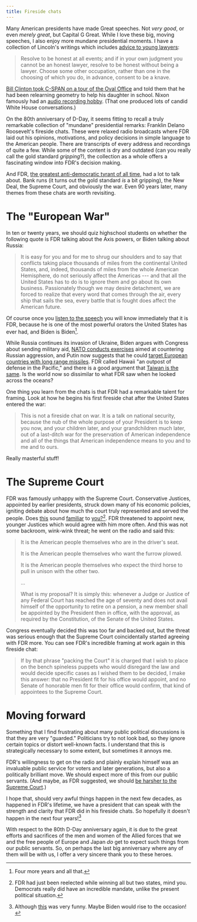 ```yaml
---
title: Fireside chats
---
```


Many American presidents have made Great speeches. Not *very good*, or even
*merely great*, but Capital G Great. While I love these big, moving speeches,
I also enjoy more mundane presidential moments. I have a collection of
Lincoln's writings which includes [advice to young
lawyers](https://www.abrahamlincolnonline.org/lincoln/speeches/lawlect.htm):

> Resolve to be honest at all events; and if in your own judgment you cannot be
an honest lawyer, resolve to be honest without being a lawyer. Choose some
other occupation, rather than one in the choosing of which you do, in advance,
consent to be a knave.

[Bill Clinton took C-SPAN on a tour of the Oval
Office](https://www.youtube.com/watch?v=heh-OyhF4YY) and told them that he had
been relearning geometry to help his daughter in school. Nixon famously had an
[audio recording hobby](https://www.nixonlibrary.gov/white-house-tapes). (That
one produced lots of candid White House conversations.)

On the 80th anniversary of D-Day, it seems fitting to recall a truly remarkable
collection of "mundane" presidential remarks: Franklin Delano Roosevelt's
fireside chats. These were relaxed radio broadcasts where FDR laid out his
opinions, motivations, and policy decisions in simple language to the American
people. There are transcripts of every address and recordings of quite a few.
While some of the content is dry and outdated (can you really call the gold
standard *gripping*?), the collection as a whole offers a fascinating window
into FDR's decision making.

And FDR, [the greatest anti-democratic tyrant of all
time](https://en.wikipedia.org/wiki/Criticism_of_Franklin_D._Roosevelt), had
a lot to talk about. Bank runs (it turns out the gold standard *is* a bit
gripping), the New Deal, the Supreme Court, and obviously the war. Even 90
years later, many themes from these chats are worth revisiting.

# The "European War"

In ten or twenty years, we should quiz highschool students on whether the
following quote is FDR talking about the Axis powers, or Biden talking about
Russia:

> It is easy for you and for me to shrug our shoulders and to say that
conflicts taking place thousands of miles from the continental United States,
and, indeed, thousands of miles from the whole American Hemisphere, do not
seriously affect the Americas --- and that all the United States has to do is
to ignore them and go about its own business. Passionately though we may desire
detachment, we are forced to realize that every word that comes through the
air, every ship that sails the sea, every battle that is fought does affect the
American future.

Of course once you [listen to the
speech](https://www.youtube.com/watch?v=SdK59kMw8a4) you will know immediately
that it is FDR, because he is one of the most powerful orators the United
States has ever had, and Biden is Biden[^Biden].

[^Biden]: Four more years and all that.

While Russia continues its invasion of Ukraine, Biden argues with Congress
about sending military aid, [NATO conducts
exercises](https://www.nytimes.com/2024/04/24/us/politics/nato-exercise-russia-ukraine.html)
aimed at countering Russian aggression, and Putin now suggests that he could
[target European countries with long range
missiles](https://www.nytimes.com/2024/06/05/us/putin-russia-ukraine-germany.html).
FDR called Hawaii "an outpost of defense in the Pacific," and there is a good
argument that [Taiwan is the
same](https://www.cfr.org/blog/why-taiwan-important-united-states). Is the
world now so dissimilar to what FDR saw when he looked across the oceans?

One thing you learn from the chats is that FDR had a remarkable talent for
framing. Look at how he begins his first fireside chat after the United States
entered the war:

> This is not a fireside chat on war. It is a talk on national security,
because the nub of the whole purpose of your President is to keep you now, and
your children later, and your grandchildren much later, out of a last-ditch war
for the preservation of American independence and all of the things that
American independence means to you and to me and to ours.

Really masterful stuff!

# The Supreme Court

FDR was famously unhappy with the Supreme Court. Conservative Justices,
appointed by earlier presidents, struck down many of his economic policies,
igniting debate about how much the court truly represented and served the
people. Does
[this](https://www.nytimes.com/2024/04/13/business/biden-save-student-loans-courts.html)
sound
[familiar](https://www.scotusblog.com/2023/06/supreme-court-strikes-down-biden-student-loan-forgiveness-program/)
to
[you?](https://www.politico.com/news/2023/06/30/biden-supreme-court-reform-00104484)[^election].
FDR threatened to appoint new, younger Justices which would agree with him more
often. And this was not some backroom, wink-wink threat; he went on the radio
and said this:

[^election]: FDR had just been reelected while winning all but two states, mind
    you. Democrats really did have an incredible mandate, unlike the present
    political situation.

> It is the American people themselves who are in the driver's seat.
>
> It is the American people themselves who want the furrow plowed.
>
> It is the American people themselves who expect the third horse to pull in unison with the other two.
>
> ...
>
> What is my proposal? It is simply this: whenever a Judge or Justice of any Federal Court has reached the age of seventy and does not avail himself of the opportunity to retire on a pension, a new member shall be appointed by the President then in office, with the approval, as required by the Constitution, of the Senate of the United States.

Congress eventually decided this was too far and backed out, but the threat was
serious enough that the Supreme Court coincidentally started agreeing with FDR
more. You can see FDR's incredible framing at work again in this fireside chat:

> If by that phrase "packing the Court" it is charged that I wish to place on
the bench spineless puppets who would disregard the law and would decide
specific cases as I wished them to be decided, I make this answer: that no
President fit for his office would appoint, and no Senate of honorable men fit
for their office would confirm, that kind of appointees to the Supreme Court.

# Moving forward

Something that I find frustrating about many public political discussions is
that they are very "guarded." Politicians try to not look bad, so they ignore
certain topics or distort well-known facts. I understand that this is
strategically necessary to some extent, but sometimes it annoys me.

FDR's willingness to get on the radio and plainly explain himself was an
invaluable public service for voters and later generations, but also
a politically brilliant move. We should expect more of this from our public
servants. (And maybe, as FDR suggested, we should [be harsher to the Supreme
Court](https://www.joshbarro.com/p/toward-a-less-stupid-supreme-court).)

I hope that, should very awful things happen in the next few decades, as
happened in FDR's lifetime, we have a president that can speak with the
strength and clarity that FDR did in his fireside chats. So hopefully it
doesn't happen in the next four years![^smile]

[^smile]: Although [this](https://www.youtube.com/shorts/ojX-4XpruRM) was very funny. Maybe Biden would rise to the occasion!

With respect to the 80th D-Day anniversary again, it is due to the great
efforts and sacrifices of the men and women of the Allied forces that we and
the free people of Europe and Japan *do* get to expect such things from our
public servants. So, on perhaps the last big anniversary where any of them will
be with us, I offer a very sincere thank you to these heroes.
